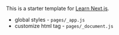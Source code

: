 This is a starter template for [Learn Next.js](https://nextjs.org/learn).

- global styles - `pages/_app.js`
- customize html tag - `pages/_document.js`
